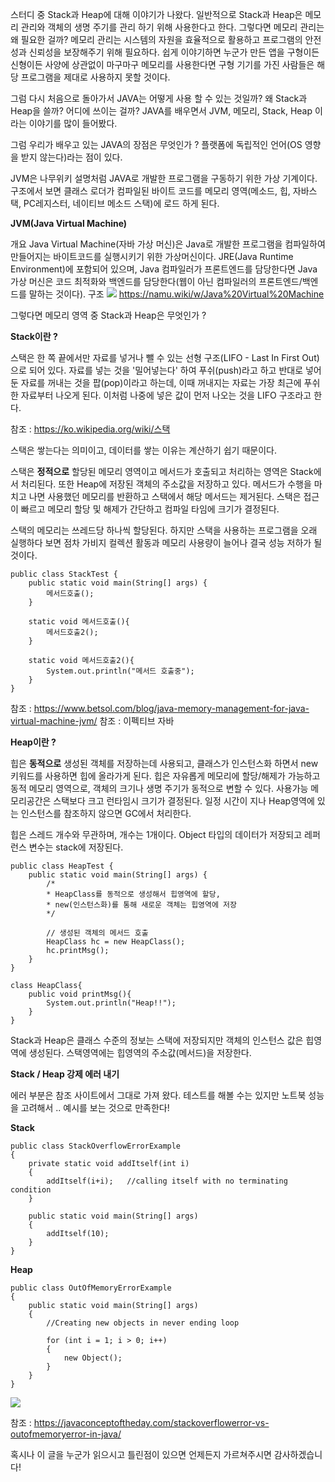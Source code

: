 
스터디 중 Stack과 Heap에 대해 이야기가 나왔다. 일반적으로 Stack과 Heap은 메모리 관리와 객체의 생명 주기를 관리 하기 위해 사용한다고 한다. 그렇다면 메모리 관리는 왜 필요한 걸까? 메모리 관리는 시스템의 자원을 효율적으로 활용하고 프로그램의 안전성과 신뢰성을 보장해주기 위해 필요하다. 쉽게 이야기하면 누군가 만든 앱을 구형이든 신형이든 사양에 상관없이 마구마구 메모리를 사용한다면 구형 기기를 가진 사람들은 해당 프로그램을 제대로 사용하지 못할 것이다.

그럼 다시 처음으로 돌아가서 JAVA는 어떻게 사용 할 수 있는 것일까? 왜 Stack과 Heap을 쓸까? 어디에 쓰이는 걸까? JAVA를 배우면서 JVM, 메모리, Stack, Heap 이라는 이야기를 많이 들어봤다.



그럼 우리가 배우고 있는 JAVA의 장점은 무엇인가 ? 플랫폼에 독립적인 언어(OS 영향을 받지 않는다)라는 점이 있다.

JVM은 나무위키 설명처럼 JAVA로 개발한 프로그램을 구동하기 위한 가상 기계이다. 구조에서 보면 클래스 로더가 컴파일된 바이트 코드를 메모리 영역(메소드, 힙, 자바스택, PC레지스터, 네이티브 메소드 스택)에 로드 하게 된다.



**JVM(Java Virtual Machine)**
> 
개요 
Java Virtual Machine(자바 가상 머신)은 Java로 개발한 프로그램을 컴파일하여 만들어지는 바이트코드를 실행시키기 위한 가상머신이다. JRE(Java Runtime Environment)에 포함되어 있으며, Java 컴파일러가 프론트엔드를 담당한다면 Java 가상 머신은 코드 최적화와 백엔드를 담당한다(웹이 아닌 컴파일러의 프론트엔드/백엔드를 말하는 것이다).
구조
![](https://velog.velcdn.com/images/initsave/post/0c074b0b-9b4e-4170-b7b6-3dab0ac8ee74/image.webp)
https://namu.wiki/w/Java%20Virtual%20Machine



그렇다면 메모리 영역 중 Stack과 Heap은 무엇인가 ?


**Stack이란 ?**

스택은 한 쪽 끝에서만 자료를 넣거나 뺄 수 있는 선형 구조(LIFO - Last In First Out)으로 되어 있다. 자료를 넣는 것을 '밀어넣는다' 하여 푸쉬(push)라고 하고 반대로 넣어둔 자료를 꺼내는 것을 팝(pop)이라고 하는데, 이때 꺼내지는 자료는 가장 최근에 푸쉬한 자료부터 나오게 된다. 이처럼 나중에 넣은 값이 먼저 나오는 것을 LIFO 구조라고 한다.

참조 : https://ko.wikipedia.org/wiki/스택



스택은 쌓는다는 의미이고, 데이터를 쌓는 이유는 계산하기 쉽기 때문이다.

스택은 **정적으로** 할당된 메모리 영역이고 메서드가 호출되고 처리하는 영역은 Stack에서 처리된다. 또한 Heap에 저장된 객체의 주소값을 저장하고 있다. 메서드가 수행을 마치고 나면 사용했던 메모리를 반환하고 스택에서 해당 메서드는 제거된다. 스택은 접근이 빠르고 메모리 할당 및 해제가 간단하고 컴파일 타임에 크기가 결정된다.

스택의 메모리는 쓰레드당 하나씩 할당된다. 하지만 스택을 사용하는 프로그램을 오래 실행하다 보면 점차 가비지 컬렉션 활동과 메모리 사용량이 늘어나 결국 성능 저하가 될 것이다.

```
public class StackTest {
    public static void main(String[] args) {
        메서드호출();
    }

    static void 메서드호출(){
        메서드호출2();
    }

    static void 메서드호출2(){
        System.out.println("메서드 호출중");
    }
}
```


참조 : https://www.betsol.com/blog/java-memory-management-for-java-virtual-machine-jvm/
참조 : 이펙티브 자바



**Heap이란 ?**

힙은 **동적으로** 생성된 객체를 저장하는데 사용되고, 클래스가 인스턴스화 하면서 new키워드를 사용하면 힙에 올라가게 된다. 힙은 자유롭게 메모리에 할당/해제가 가능하고 동적 메모리 영역으로, 객체의 크기나 생명 주기가 동적으로 변할 수 있다. 사용가능 메모리공간은 스택보다 크고 런타임시 크기가 결정된다. 일정 시간이 지나 Heap영역에 있는 인스턴스를 참조하지 않으면 GC에서 처리한다.

힙은 스레드 개수와 무관하며, 개수는 1개이다. Object 타입의 데이터가 저장되고 레퍼런스 변수는 stack에 저장된다.
```
public class HeapTest {
    public static void main(String[] args) {
        /*
        * HeapClass를 동적으로 생성해서 힙영역에 할당,
        * new(인스턴스화)를 통해 새로운 객체는 힙영역에 저장
        */

        // 생성된 객체의 메서드 호출
        HeapClass hc = new HeapClass();
        hc.printMsg();
    }
}
```

```
class HeapClass{
    public void printMsg(){
        System.out.println("Heap!!");
    }
}
```

Stack과 Heap은 클래스 수준의 정보는 스택에 저장되지만 객체의 인스턴스 값은 힙영역에 생성된다. 스택영역에는 힙영역의 주소값(메서드)을 저장한다.



**Stack / Heap 강제 에러 내기**

에러 부분은 참조 사이트에서 그대로 가져 왔다. 테스트를 해볼 수는 있지만 노트북 성능을 고려해서 .. 예시를 보는 것으로 만족한다!



**Stack**
```
public class StackOverflowErrorExample
{
    private static void addItself(int i)
    {
        addItself(i+i);   //calling itself with no terminating condition
    }
     
    public static void main(String[] args) 
    {
        addItself(10);
    }
}
```

**Heap**
```
public class OutOfMemoryErrorExample 
{   
    public static void main(String[] args)
    {   
        //Creating new objects in never ending loop
         
        for (int i = 1; i > 0; i++)
        {
            new Object();
        }
    }
}
```

![](https://velog.velcdn.com/images/initsave/post/335002ed-0694-4faf-8f36-b13f85bb16ee/image.png)






참조 : https://javaconceptoftheday.com/stackoverflowerror-vs-outofmemoryerror-in-java/





혹시나 이 글을 누군가 읽으시고 틀린점이 있으면 언제든지 가르쳐주시면 감사하겠습니다!

